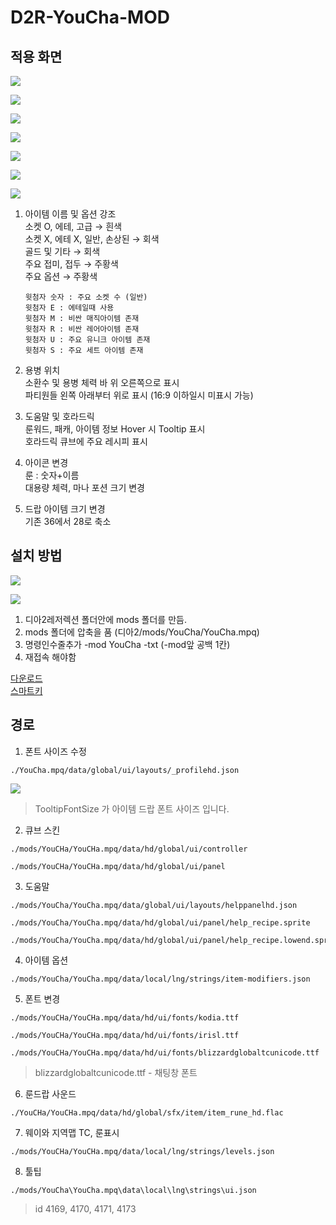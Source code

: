 # D2R-YouCha-MOD

## 적용 화면

![](/images/ex1.jpg?raw=true)

![](/images/ex2.jpg?raw=true)

![](/images/ex3.jpg?raw=true)

![](/images/ex4.jpg?raw=true)

![](/images/ex5.png?raw=true)

![](/images/ex6.png?raw=true)

![](/images/ex7.png?raw=true)

1. 아이템 이름 및 옵션 강조  
   소켓 O, 에테, 고급 → 흰색  
   소켓 X, 에테 X, 일반, 손상된 → 회색  
   골드 및 기타 → 회색  
   주요 접미, 접두 → 주황색  
   주요 옵션 → 주황색

   ```
   윗첨자 숫자 : 주요 소켓 수 (일반)
   윗첨자 E : 에테일때 사용
   윗첨자 M : 비싼 매직아이템 존재
   윗첨자 R : 비싼 레어아이템 존재
   윗첨자 U : 주요 유니크 아이템 존재
   윗첨자 S : 주요 세트 아이템 존재
   ```

2. 용병 위치  
   소환수 및 용병 체력 바 위 오른쪽으로 표시  
   파티원들 왼쪽 아래부터 위로 표시 (16:9 이하일시 미표시 가능)
3. 도움말 및 호라드릭  
   룬워드, 패캐, 아이템 정보 Hover 시 Tooltip 표시  
   호라드릭 큐브에 주요 레시피 표시
4. 아이콘 변경  
   룬 : 숫자+이름  
   대용량 체력, 마나 포션 크기 변경
5. 드랍 아이템 크기 변경  
   기존 36에서 28로 축소

## 설치 방법

![](/images/how1.png?raw=true)

![](/images/how2.png?raw=true)

1. 디아2레저렉션 폴더안에 mods 폴더를 만듬.
1. mods 폴더에 압축을 품 (디아2/mods/YouCha/YouCha.mpq)
1. 명령인수줄추가 -mod YouCha -txt (-mod앞 공백 1칸)
1. 재접속 해야함

[다운로드](https://github.com/chanha0406/D2R-YouCha-MOD/archive/refs/heads/main.zip)  
[스마트키](https://github.com/chanha0406/D2R-SmartKey.git)

## 경로

1. 폰트 사이즈 수정

```
./YouCha.mpq/data/global/ui/layouts/_profilehd.json
```

![](/images/path1.png?raw=true)

> TooltipFontSize 가 아이템 드랍 폰트 사이즈 입니다.

2. 큐브 스킨

```
./mods/YouCHa/YouCHa.mpq/data/hd/global/ui/controller

./mods/YouCHa/YouCHa.mpq/data/hd/global/ui/panel
```

3. 도움말

```
./mods/YouCha/YouCha.mpq/data/global/ui/layouts/helppanelhd.json

./mods/YouCha/YouCha.mpq/data/hd/global/ui/panel/help_recipe.sprite

./mods/YouCha/YouCha.mpq/data/hd/global/ui/panel/help_recipe.lowend.sprite
```

4. 아이템 옵션

```
./mods/YouCha/YouCha.mpq/data/local/lng/strings/item-modifiers.json
```

5. 폰트 변경

```
./mods/YouCHa/YouCHa.mpq/data/hd/ui/fonts/kodia.ttf

./mods/YouCHa/YouCHa.mpq/data/hd/ui/fonts/irisl.ttf

./mods/YouCHa/YouCHa.mpq/data/hd/ui/fonts/blizzardglobaltcunicode.ttf
```

> blizzardglobaltcunicode.ttf - 채팅창 폰트

6. 룬드랍 사운드

```
./YouCHa/YouCHa.mpq/data/hd/global/sfx/item/item_rune_hd.flac
```

7. 웨이와 지역맵 TC, 룬표시

```
./mods/YouCHa/YouCHa.mpq/data/local/lng/strings/levels.json
```

8. 툴팁

```
./mods/YouCha\YouCha.mpq\data\local\lng\strings\ui.json
```

> id 4169, 4170, 4171, 4173
